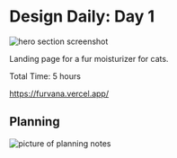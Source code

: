 # Design Daily: Day 1

![hero section screenshot](https://i.ibb.co/bKTP0b9/Screenshot-2024-09-30-084941.png)

Landing page for a fur moisturizer for cats.

Total Time: 5 hours

https://furvana.vercel.app/

## Planning

![picture of planning notes](https://i.ibb.co/tZS6rYJ/cat-planning.jpg)
